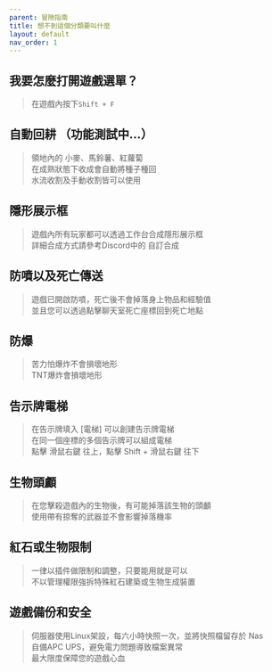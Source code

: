 ```yaml
---
parent: 冒險指南
title: 想不到這個分類要叫什麼
layout: default
nav_order: 1
---
```


## **我要怎麼打開遊戲選單？**
> 在遊戲內按下`Shift + F`

## **自動回耕 （功能測試中...）**
> 領地內的 小麥、馬鈴薯、紅蘿蔔  
> 在成熟狀態下收成會自動將種子種回  
> 水流收割及手動收割皆可以使用

## **隱形展示框**
> 遊戲內所有玩家都可以透過工作台合成隱形展示框  
> 詳細合成方式請參考Discord中的 ⁠自訂合成

## **防噴以及死亡傳送**
> 遊戲已開啟防噴，死亡後不會掉落身上物品和經驗值  
> 並且您可以透過點擊聊天室死亡座標回到死亡地點

## **防爆**
> 苦力怕爆炸不會損壞地形  
> TNT爆炸會損壞地形

## **告示牌電梯**
> 在告示牌填入 [電梯] 可以創建告示牌電梯  
> 在同一個座標的多個告示牌可以組成電梯  
> 點擊 滑鼠右鍵 往上，點擊 Shift + 滑鼠右鍵 往下

## **生物頭顱**
> 在您擊殺遊戲內的生物後，有可能掉落該生物的頭顱  
> 使用帶有掠奪的武器並不會影響掉落機率

## **紅石或生物限制**
> 一律以插件做限制和調整，只要能用就是可以  
> 不以管理權限強拆特殊紅石建築或生物生成裝置

## **遊戲備份和安全**
> 伺服器使用Linux架設，每六小時快照一次，並將快照檔留存於 Nas  
> 自備APC UPS，避免電力問題導致檔案異常  
> 最大限度保障您的遊戲心血
